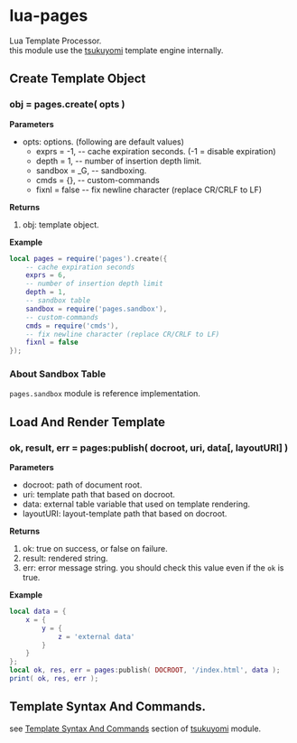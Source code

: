 lua-pages
=========

Lua Template Processor.  
this module use the [tsukuyomi](https://github.com/mah0x211/tsukuyomi) template engine internally.

## Create Template Object

### obj = pages.create( opts )

**Parameters**

- opts: options. (following are default values​​)
  - exprs = -1, -- cache expiration seconds. (-1 = disable expiration)
  - depth = 1, -- number of insertion depth limit.
  - sandbox = _G, -- sandboxing.
  - cmds = {}, -- custom-commands
  - fixnl = false -- fix newline character (replace CR/CRLF to LF)


**Returns**

1. obj: template object.


**Example**

```lua
local pages = require('pages').create({
    -- cache expiration seconds
    exprs = 6,
    -- number of insertion depth limit
    depth = 1,
    -- sandbox table
    sandbox = require('pages.sandbox'),
    -- custom-commands
    cmds = require('cmds'),
    -- fix newline character (replace CR/CRLF to LF)
    fixnl = false
});
```

### About Sandbox Table

`pages.sandbox` module is reference implementation.


## Load And Render Template

### ok, result, err = pages:publish( docroot, uri, data[, layoutURI] )

**Parameters**

- docroot: path of document root.
- uri: template path that based on docroot.
- data: external table variable that used on template rendering.
- layoutURI: layout-template path that based on docroot.


**Returns**

1. ok: true on success, or false on failure.
2. result: rendered string.
3. err: error message string. you should check this value even if the `ok` is true.


**Example**

```lua
local data = {
    x = {
        y = {
            z = 'external data'
        }
    }
};
local ok, res, err = pages:publish( DOCROOT, '/index.html', data );
print( ok, res, err );
```

## Template Syntax And Commands.

see [Template Syntax And Commands](https://github.com/mah0x211/tsukuyomi#template-syntax-and-commands) section of [tsukuyomi](https://github.com/mah0x211/tsukuyomi) module.

